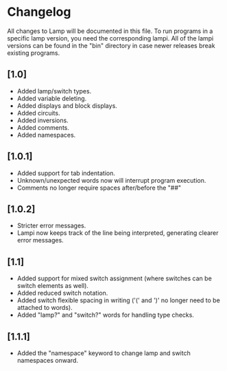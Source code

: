 # Changelog
All changes to Lamp will be documented in this file. To run programs in a specific lamp version, you need the corresponding lampi. All of the lampi versions can be found in the "bin" directory in case newer releases break existing programs.

## [1.0]
- Added lamp/switch types.
- Added variable deleting.
- Added displays and block displays.
- Added circuits.
- Added inversions.
- Added comments.
- Added namespaces.

## [1.0.1]
- Added support for tab indentation.
- Unknown/unexpected words now will interrupt program execution.
- Comments no longer require spaces after/before the "##"

## [1.0.2]
- Stricter error messages.
- Lampi now keeps track of the line being interpreted, generating clearer error messages.

## [1.1]
- Added support for mixed switch assignment (where switches can be switch elements as well).
- Added reduced switch notation.
- Added switch flexible spacing in writing ('(' and ')' no longer need to be attached to words).
- Added "lamp?" and "switch?" words for handling type checks.

## [1.1.1]
- Added the "namespace" keyword to change lamp and switch namespaces onward.
